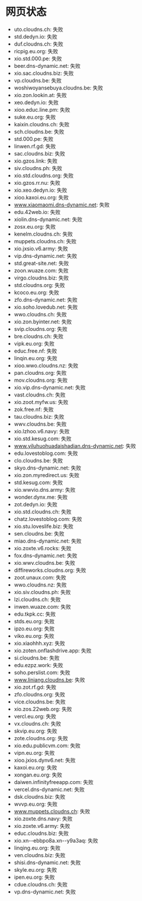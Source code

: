# 网页状态
- uto.cloudns.ch: 失败
- std.dedyn.io: 失败
- duf.cloudns.ch: 失败
- ricpig.eu.org: 失败
- xio.std.000.pe: 失败
- beer.dns-dynamic.net: 失败
- xio.sac.cloudns.biz: 失败
- vp.cloudns.be: 失败
- woshiwoyansebuya.cloudns.be: 失败
- xio.zon.lookin.at: 失败
- xeo.dedyn.io: 失败
- xioo.educ.line.pm: 失败
- suke.eu.org: 失败
- kaixin.cloudns.ch: 失败
- sch.cloudns.be: 失败
- std.000.pe: 失败
- linwen.rf.gd: 失败
- sac.cloudns.biz: 失败
- xio.gzos.link: 失败
- siv.cloudns.ph: 失败
- xio.std.cloudns.org: 失败
- xio.gzos.rr.nu: 失败
- xio.xeo.dedyn.io: 失败
- xioo.kaxoi.eu.org: 失败
- www.xiaomaomi.dns-dynamic.net: 失败
- edu.42web.io: 失败
- xiolin.dns-dynamic.net: 失败
- zosx.eu.org: 失败
- kenelm.cloudns.ch: 失败
- muppets.cloudns.ch: 失败
- xio.jxsio.v6.army: 失败
- vip.dns-dynamic.net: 失败
- std.great-site.net: 失败
- zoon.wuaze.com: 失败
- virgo.cloudns.biz: 失败
- std.cloudns.org: 失败
- kcoco.eu.org: 失败
- zfo.dns-dynamic.net: 失败
- xio.soho.lovedub.net: 失败
- wwo.cloudns.ch: 失败
- xio.zon.byinter.net: 失败
- svip.cloudns.org: 失败
- bre.cloudns.ch: 失败
- vipk.eu.org: 失败
- educ.free.nf: 失败
- linqin.eu.org: 失败
- xioo.wwo.cloudns.nz: 失败
- pan.cloudns.org: 失败
- mov.cloudns.org: 失败
- xio.vip.dns-dynamic.net: 失败
- vast.cloudns.ch: 失败
- xio.zoot.myfw.us: 失败
- zok.free.nf: 失败
- tau.cloudns.biz: 失败
- wwv.cloudns.be: 失败
- xio.lzhoo.v6.navy: 失败
- xio.std.kesug.com: 失败
- www.yiluhuohuadaishadian.dns-dynamic.net: 失败
- edu.lovestoblog.com: 失败
- clo.cloudns.be: 失败
- skyo.dns-dynamic.net: 失败
- xio.zon.myredirect.us: 失败
- std.kesug.com: 失败
- xio.wwvio.dns.army: 失败
- wonder.dynx.me: 失败
- zot.dedyn.io: 失败
- xio.std.cloudns.ch: 失败
- chatz.lovestoblog.com: 失败
- xio.stu.loveslife.biz: 失败
- sen.cloudns.be: 失败
- miao.dns-dynamic.net: 失败
- xio.zoxte.v6.rocks: 失败
- fox.dns-dynamic.net: 失败
- xio.wwv.cloudns.be: 失败
- diffireworks.cloudns.org: 失败
- zoot.unaux.com: 失败
- wwo.cloudns.nz: 失败
- xio.siv.cloudns.ph: 失败
- lzi.cloudns.ch: 失败
- inwen.wuaze.com: 失败
- edu.tkpk.cc: 失败
- stds.eu.org: 失败
- ipzo.eu.org: 失败
- viko.eu.org: 失败
- xio.xiaohhh.xyz: 失败
- xio.zoten.onflashdrive.app: 失败
- si.cloudns.be: 失败
- edu.ezpz.work: 失败
- soho.perslist.com: 失败
- www.liniang.cloudns.be: 失败
- xio.zot.rf.gd: 失败
- zfo.cloudns.org: 失败
- vice.cloudns.be: 失败
- xio.zos.22web.org: 失败
- vercl.eu.org: 失败
- vx.cloudns.ch: 失败
- skvip.eu.org: 失败
- zote.cloudns.org: 失败
- xio.edu.publicvm.com: 失败
- vipn.eu.org: 失败
- xioo.jxios.dynv6.net: 失败
- kaxoi.eu.org: 失败
- xongan.eu.org: 失败
- daiwen.infinityfreeapp.com: 失败
- vercel.dns-dynamic.net: 失败
- dsk.cloudns.biz: 失败
- wvvp.eu.org: 失败
- www.muppets.cloudns.ch: 失败
- xio.zoxte.dns.navy: 失败
- xio.zoxte.v6.army: 失败
- educ.cloudns.biz: 失败
- xio.xn--ebbpo8a.xn--y9a3aq: 失败
- linqing.eu.org: 失败
- ven.cloudns.biz: 失败
- shisi.dns-dynamic.net: 失败
- skyle.eu.org: 失败
- ipen.eu.org: 失败
- cdue.cloudns.ch: 失败
- vp.dns-dynamic.net: 失败
